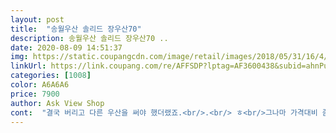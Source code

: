 ```yaml
---
layout: post 
title:  "송월우산 솔리드 장우산70" 
description: 송월우산 솔리드 장우산70 ..
date: 2020-08-09 14:51:37 
img: https://static.coupangcdn.com/image/retail/images/2018/05/31/16/4/4e57155e-bf88-46bd-9be8-36db46cee5ee.jpg 
linkUrl: https://link.coupang.com/re/AFFSDP?lptag=AF3600438&subid=ahnPublicAsk&pageKey=96587365&itemId=297296932&vendorItemId=3731363867&traceid=V0-113-e8514e02879180ac 
categories: [1008] 
color: A6A6A6 
price: 7900 
author: Ask View Shop 
cont:  "결국 버리고 다른 우산을 써야 했더랬죠.<br/>.<br/> ㅎ<br/>그나마 가격대비 좀 손잡이도 쿠션감 있고<br/>근데 쓰고 나간지 하루만에 위에 우산 살을 고정하는<br/>망가질걸 대비해서 하나 더 산 꼴이네요.<br/>.<br/><br/>봤더니 철사 하나로 묶여있던게 끊어졌더라구요.<br/>.<br/>  ㅠㅜ<br/>비닐우산샀다 안펴봐서 찢어져있는데 교환하기 멀어서 걍 쓰네요<br/>비닐포장도 없이 박스안에 그냥들어있네요<br/>빨강이 없어서 노랑으로 두개 받았어요.<br/><br/>아이가 큰 우산을 원해서 구입한건데.<br/>.<br/><br/>아이들 우산은 사면서 항상 펴보구 사요<br/>우산은 실물안보고 산건 처음이네요<br/>우산천도 약간탄탄해보이고 낫네요<br/>이게 선견지명이라 해야 하나.<br/>.<br/> ㅎ<br/>이번 장우산은 가격대비 괜찮아서 구매했는데 너무 얇습니다.<br/>딱 가격만큼입니다.<br/>아직 써보진 않았지만 너무 얇아 폭우는 버틸지 의문입니다.<br/>두개구매하려다 우선 한개만 구입했는데 천을 너무 아끼셔서 반시스루네요.<br/><br/>장치라고 해야 하나요? 암튼 그게 망가져서 왔길래<br/>제것만 이런건지 다른 우산 두께를 포를 떠서 만드신듯... <br/>집에 있는 우산이랑 비교해도 이렇게 얇을수가 없네요.<br/>눈으로봐도 얇고 손으로 만져봐도 얇고.<br/>.<br/>이번주 비가 와서 쓰려고하는데 교환했다 못쓸까봐 걍 돈버린셈 치고 쓸수밖에 없네요<br/>하 진짜.<br/>.<br/> 고치려고 해봐도 소용없더군요.<br/><br/>" 
---
```

